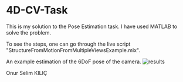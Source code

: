 # 4D-CV-Task

This is my solution to the Pose Estimation task. I have used MATLAB to solve the problem.

To see the steps, one can go through the live script "StructureFromMotionFromMultipleViewsExample.mlx".

An example estimation of the 6DoF pose of the camera.
![results](https://user-images.githubusercontent.com/52938037/167720014-00bbeb7b-eb11-4054-a7a3-65de5a4acf26.png)

Onur Selim KILIÇ
